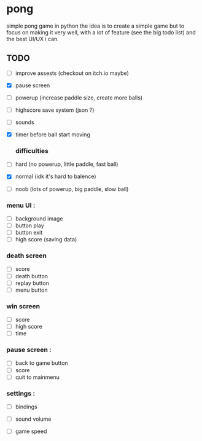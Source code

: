 # pong
simple pong game in python
the idea is to create a simple game but to focus on making it very well, with a lot of feature (see the big todo list) and the best UI/UX i can.


## TODO

- [ ] improve assests (checkout on itch.io maybe)

- [x] pause screen

- [ ] powerup (increase paddle size, create more balls)

- [ ] highscore save system (json ?)

- [ ] sounds

- [x] timer before ball start moving


   ### difficulties
- [ ] hard (no powerup, little paddle, fast ball)
- [x] normal (idk it's hard to balence)
- [ ] noob (lots of powerup, big paddle, slow ball)

### menu UI :
- [ ] background image
- [ ] button play
- [ ] button exit
- [ ] high score (saving data)

### death screen
- [ ] score
- [ ] death button
- [ ] replay button
- [ ] menu button

### win screen
- [ ] score
- [ ] high score
- [ ] time

### pause screen :
- [ ] back to game button
- [ ] score
- [ ] quit to mainmenu

### settings :
- [ ] bindings
- [ ] sound volume
- [ ] game speed

